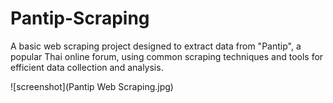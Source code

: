 # Pantip-Scraping
A basic web scraping project designed to extract data from "Pantip", a popular Thai online forum, using common scraping techniques and tools for efficient data collection and analysis.




![screenshot](Pantip Web Scraping.jpg)
